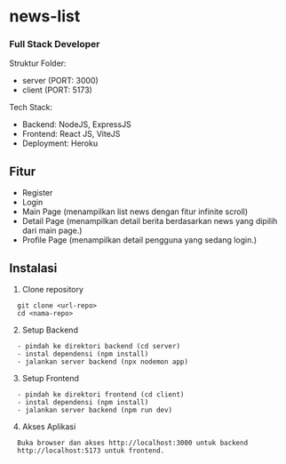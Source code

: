 # news-list

### Full Stack Developer

Struktur Folder:

- server (PORT: 3000)
- client (PORT: 5173)

Tech Stack:

- Backend: NodeJS, ExpressJS
- Frontend: React JS, ViteJS
- Deployment: Heroku

## **Fitur**

- Register
- Login
- Main Page (menampilkan list news dengan fitur infinite scroll)
- Detail Page (menampilkan detail berita berdasarkan news yang dipilih dari main page.)
- Profile Page (menampilkan detail pengguna yang sedang login.)

## **Instalasi**

1. Clone repository

```
  git clone <url-repo>
  cd <nama-repo>
```

2. Setup Backend

```
  - pindah ke direktori backend (cd server)
  - instal dependensi (npm install)
  - jalankan server backend (npx nodemon app)
```

3. Setup Frontend

```
  - pindah ke direktori frontend (cd client)
  - instal dependensi (npm install)
  - jalankan server backend (npm run dev)
```

4. Akses Aplikasi

```
  Buka browser dan akses http://localhost:3000 untuk backend
  http://localhost:5173 untuk frontend.
```